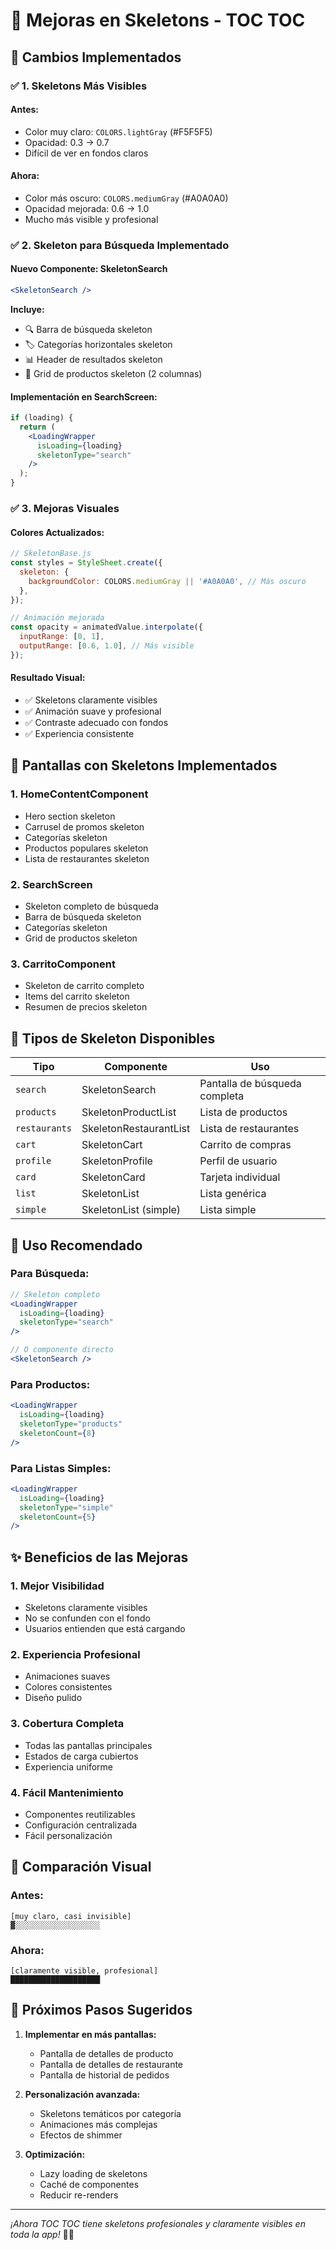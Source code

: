 # 🦴 Mejoras en Skeletons - TOC TOC

## 🎨 **Cambios Implementados**

### ✅ **1. Skeletons Más Visibles**

#### **Antes:**
- Color muy claro: `COLORS.lightGray` (#F5F5F5)
- Opacidad: 0.3 → 0.7
- Difícil de ver en fondos claros

#### **Ahora:**
- Color más oscuro: `COLORS.mediumGray` (#A0A0A0)
- Opacidad mejorada: 0.6 → 1.0
- Mucho más visible y profesional

### ✅ **2. Skeleton para Búsqueda Implementado**

#### **Nuevo Componente: SkeletonSearch**
```jsx
<SkeletonSearch />
```

**Incluye:**
- 🔍 Barra de búsqueda skeleton
- 🏷️ Categorías horizontales skeleton
- 📊 Header de resultados skeleton
- 🍕 Grid de productos skeleton (2 columnas)

#### **Implementación en SearchScreen:**
```jsx
if (loading) {
  return (
    <LoadingWrapper 
      isLoading={loading} 
      skeletonType="search"
    />
  );
}
```

### ✅ **3. Mejoras Visuales**

#### **Colores Actualizados:**
```javascript
// SkeletonBase.js
const styles = StyleSheet.create({
  skeleton: {
    backgroundColor: COLORS.mediumGray || '#A0A0A0', // Más oscuro
  },
});

// Animación mejorada
const opacity = animatedValue.interpolate({
  inputRange: [0, 1],
  outputRange: [0.6, 1.0], // Más visible
});
```

#### **Resultado Visual:**
- ✅ Skeletons claramente visibles
- ✅ Animación suave y profesional
- ✅ Contraste adecuado con fondos
- ✅ Experiencia consistente

## 🚀 **Pantallas con Skeletons Implementados**

### **1. HomeContentComponent**
- Hero section skeleton
- Carrusel de promos skeleton
- Categorías skeleton
- Productos populares skeleton
- Lista de restaurantes skeleton

### **2. SearchScreen**
- Skeleton completo de búsqueda
- Barra de búsqueda skeleton
- Categorías skeleton
- Grid de productos skeleton

### **3. CarritoComponent**
- Skeleton de carrito completo
- Items del carrito skeleton
- Resumen de precios skeleton

## 📱 **Tipos de Skeleton Disponibles**

| Tipo | Componente | Uso |
|------|------------|-----|
| `search` | SkeletonSearch | Pantalla de búsqueda completa |
| `products` | SkeletonProductList | Lista de productos |
| `restaurants` | SkeletonRestaurantList | Lista de restaurantes |
| `cart` | SkeletonCart | Carrito de compras |
| `profile` | SkeletonProfile | Perfil de usuario |
| `card` | SkeletonCard | Tarjeta individual |
| `list` | SkeletonList | Lista genérica |
| `simple` | SkeletonList (simple) | Lista simple |

## 🎯 **Uso Recomendado**

### **Para Búsqueda:**
```jsx
// Skeleton completo
<LoadingWrapper 
  isLoading={loading} 
  skeletonType="search"
/>

// O componente directo
<SkeletonSearch />
```

### **Para Productos:**
```jsx
<LoadingWrapper 
  isLoading={loading} 
  skeletonType="products" 
  skeletonCount={8}
/>
```

### **Para Listas Simples:**
```jsx
<LoadingWrapper 
  isLoading={loading} 
  skeletonType="simple" 
  skeletonCount={5}
/>
```

## ✨ **Beneficios de las Mejoras**

### **1. Mejor Visibilidad**
- Skeletons claramente visibles
- No se confunden con el fondo
- Usuarios entienden que está cargando

### **2. Experiencia Profesional**
- Animaciones suaves
- Colores consistentes
- Diseño pulido

### **3. Cobertura Completa**
- Todas las pantallas principales
- Estados de carga cubiertos
- Experiencia uniforme

### **4. Fácil Mantenimiento**
- Componentes reutilizables
- Configuración centralizada
- Fácil personalización

## 🎨 **Comparación Visual**

### **Antes:**
```
[muy claro, casi invisible]
▓░░░░░░░░░░░░░░░░░░░
```

### **Ahora:**
```
[claramente visible, profesional]
████████████████████
```

## 🚀 **Próximos Pasos Sugeridos**

1. **Implementar en más pantallas:**
   - Pantalla de detalles de producto
   - Pantalla de detalles de restaurante
   - Pantalla de historial de pedidos

2. **Personalización avanzada:**
   - Skeletons temáticos por categoría
   - Animaciones más complejas
   - Efectos de shimmer

3. **Optimización:**
   - Lazy loading de skeletons
   - Caché de componentes
   - Reducir re-renders

---

*¡Ahora TOC TOC tiene skeletons profesionales y claramente visibles en toda la app!* 🦴✨